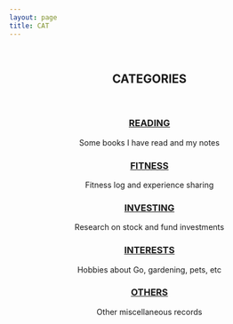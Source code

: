 ```yaml
---
layout: page
title: CAT
---
```


<center>

<br>
<p><b><h2>CATEGORIES</h2></b></p>
<br>
<p><b><h3><a href="/categories.md">READING</a></h3></b></p>
<p>Some books I have read and my notes</p>

<p><b><h3><a href="/categories.md">FITNESS</a></h3></b></p>
<p>Fitness log and experience sharing</p>

<p><b><h3><a href="/categories.md">INVESTING</a></h3></b></p>
<p>Research on stock and fund investments</p>

<p><b><h3><a href="/categories.md">INTERESTS</a></h3></b></p>
<p>Hobbies about Go, gardening, pets, etc</p>

<p><b><h3><a href="/categories.md">OTHERS</a></h3></b></p>
<p>Other miscellaneous records</p>
